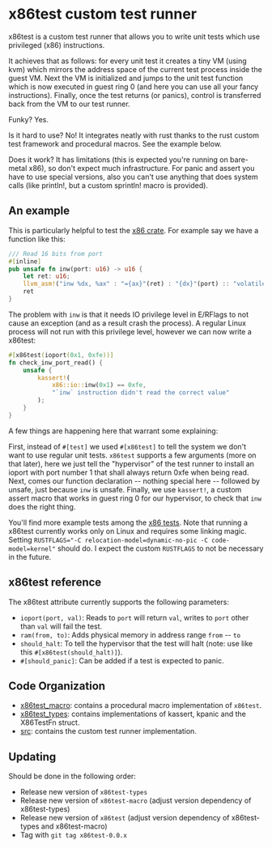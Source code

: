 # x86test custom test runner

x86test is a custom test runner that allows you to write unit tests which use
privileged (x86) instructions. 

It achieves that as follows: for every unit test it creates a tiny VM (using
kvm) which mirrors the address space of the current test process inside the
guest VM. Next the VM is initialized and jumps to the unit test function which
is now executed in guest ring 0 (and here you can use all your fancy
instructions). Finally, once the test returns (or panics), control is
transferred back from the VM to our test runner.

Funky? Yes. 

Is it hard to use? No! It integrates neatly with rust thanks to the rust custom
test framework and procedural macros. See the example below. 

Does it work? It has limitations (this is expected you're running on bare-metal
x86), so don't expect much infrastructure. For panic and assert you have to use
special versions, also you can't use anything that does system calls (like
println!, but a custom sprintln! macro is provided).

## An example

This is particularly helpful to test the [x86 crate](https://github.com/gz/rust-x86). 
For example say we have a function like this:

```rust
/// Read 16 bits from port
#[inline]
pub unsafe fn inw(port: u16) -> u16 {
    let ret: u16;
    llvm_asm!("inw %dx, %ax" : "={ax}"(ret) : "{dx}"(port) :: "volatile");
    ret
}
```

The problem with `inw` is that it needs IO privilege level in E/RFlags to not
cause an exception (and as a result crash the process). A regular Linux process
will not run with this privilege level, however we can now write a x86test:

```rust
#[x86test(ioport(0x1, 0xfe))]
fn check_inw_port_read() {
    unsafe {
        kassert!(
            x86::io::inw(0x1) == 0xfe,
            "`inw` instruction didn't read the correct value"
        );
    }
}
```

A few things are happening here that warrant some explaining:

First, instead of `#[test]` we used `#[x86test]` to tell the system we don't
want to use regular unit tests. `x86test` supports a few arguments (more on
that later), here we just tell the "hypervisor" of the test runner to install
an ioport with port number 1 that shall always return 0xfe when being read.
Next, comes our function declaration -- nothing special here -- followed by
unsafe, just because `inw` is unsafe. Finally, we use `kassert!`, a custom assert
macro that works in guest ring 0 for our hypervisor, to check that `inw` does
the right thing.

You'll find more example tests among the [x86 tests](../tests/kvm/bin.rs).
Note that running a x86test currently works only on Linux and requires some linking magic.
Setting `RUSTFLAGS="-C relocation-model=dynamic-no-pic -C code-model=kernel"` should do.
I expect the custom `RUSTFLAGS` to not be necessary in the future.

## x86test reference

The x86test attribute currently supports the following parameters:

* `ioport(port, val)`: Reads to `port` will return `val`, writes to `port` other than `val` will fail the test.
* `ram(from, to)`: Adds physical memory in address range `from` -- `to`
* `should_halt`: To tell the hypervisor that the test will halt (note: use like this `#[x86test(should_halt)]`).
* `#[should_panic]`: Can be added if a test is expected to panic.

## Code Organization

* [x86test_macro](x86test_macro): contains a procedural macro implementation of `x86test`.
* [x86test_types](x86test_types): contains implementations of kassert, kpanic and the X86TestFn struct.
* [src](src): contains the custom test runner implementation.

## Updating

Should be done in the following order:

* Release new version of `x86test-types`
* Release new version of `x86test-macro` (adjust version dependency of x86test-types)
* Release new version of `x86test` (adjust version dependency of x86test-types and x86test-macro)
* Tag with `git tag x86test-0.0.x`